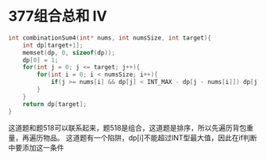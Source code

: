 # 377组合总和 Ⅳ
```c
int combinationSum4(int* nums, int numsSize, int target){
    int dp[target+1];
    memset(dp, 0, sizeof(dp));
    dp[0] = 1;
    for(int j = 0; j <= target; j++){
        for(int i = 0; i < numsSize; i++){
            if(j >= nums[i] && dp[j] < INT_MAX - dp[j - nums[i]]) dp[j] += dp[j - nums[i]];
        }
    }
    return dp[target];
}
```
这道题和题518可以联系起来，题518是组合，这道题是排序，所以先遍历背包重量，再遍历物品。
这道题有一个陷阱，dp[i]不能超过INT型最大值，因此在if判断中要添加这一条件
